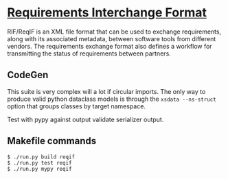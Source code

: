 # [Requirements Interchange Format](https://github.com/CONNECT-Solution/Common-Types/)

RIF/ReqIF is an XML file format that can be used to exchange requirements, along with
its associated metadata, between software tools from different vendors. The requirements
exchange format also defines a workflow for transmitting the status of requirements
between partners.


## CodeGen

This suite is very complex will a lot if circular imports. The only way to produce
valid python dataclass models is through the `xsdata --ns-struct` option that groups
classes by target namespace.

Test with pypy against output validate serializer output.

## Makefile commands

```console
$ ./run.py build reqif
$ ./run.py test reqif
$ ./run.py mypy reqif
```
